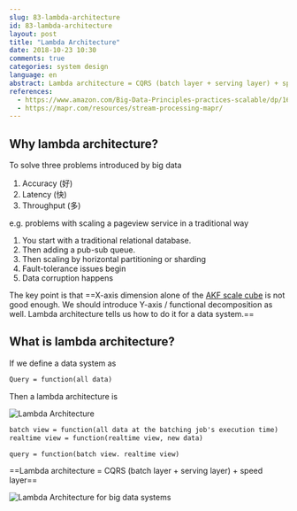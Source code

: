 ```yaml
---
slug: 83-lambda-architecture
id: 83-lambda-architecture
layout: post
title: "Lambda Architecture"
date: 2018-10-23 10:30
comments: true
categories: system design
language: en
abstract: Lambda architecture = CQRS (batch layer + serving layer) + speed layer. It solves accuracy, latency, throughput problems of big data.
references:
  - https://www.amazon.com/Big-Data-Principles-practices-scalable/dp/1617290343
  - https://mapr.com/resources/stream-processing-mapr/
---
```


## Why lambda architecture?

To solve three problems introduced by big data

1. Accuracy  (好)
2. Latency (快)
3. Throughput (多)


e.g. problems with scaling a pageview service in a traditional way

1. You start with a traditional relational database.
2. Then adding a pub-sub queue.
3. Then scaling by horizontal partitioning or sharding
4. Fault-tolerance issues begin
5. Data corruption happens

The key point is that ==X-axis dimension alone of the [AKF scale cube](41-how-to-scale-a-web-service) is not good enough. We should introduce Y-axis / functional decomposition as well. Lambda architecture tells us how to do it for a data system.==



## What is lambda architecture?

If we define a data system as

```txt
Query = function(all data)
```


Then a lambda architecture is

![Lambda Architecture](/img/lambda-architecture.png)


```txt
batch view = function(all data at the batching job's execution time)
realtime view = function(realtime view, new data)

query = function(batch view. realtime view)
```

==Lambda architecture = CQRS (batch layer + serving layer) + speed layer==


![Lambda Architecture for big data systems](https://res.cloudinary.com/dohtidfqh/image/upload/v1548840018/web-guiguio/lambda-architecture-for-big-data-systems.png)
